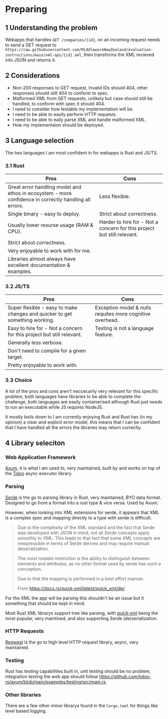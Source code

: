 # Preparing

## 1 Understanding the problem

Webapps that handles `GET /companies/{id}`, on an incoming request needs to send a GET request to `https://raw.githubusercontent.com/MiddlewareNewZealand/evaluation-instructions/main/xml-api/{id}.xml`, then transforms the XML recieved into JSON and returns it.

## 2 Considerations

- Non-200 responses to GET request, Invalid IDs should 404, other responses should still 404 to conform to spec.
- Malformed XML from GET requests, unlikely but case should still be handled, to conform with spec it should 404.
- I need to consider how testable my implementation will be.
- I need to be able to easily perform HTTP requests.
- I need to be able to eaily parse XML and handle malformed XML.
- How my implementaion should be deployed.

## 3 Language selection

The two languages I am most confident in for webapps is Rust and JS/TS.

### 3.1 Rust

| Pros                                                                                                  | Cons                                                                    |
|-------------------------------------------------------------------------------------------------------|-------------------------------------------------------------------------|
| Great error handling model and ethos in ecosystem - more confidence in correctly handling all errors. | Less flexible.                                                          |
| Single binary - easy to deploy.                                                                       | Strict about correctness.                                               |
| Usually lower resurse usage (RAM & CPU).                                                              | Harder to hire for - Not a concern for this project but still relevant. |
| Strict about correctness.                                                                             |                                                                         |
| Very enjoyable to work with for me.                                                                   |                                                                         |
| Libraries almost always have excellent documentation & examples.                                      |                                                                         |

### 3.2 JS/TS

| Pros                                                                        | Cons                                                      |
|-----------------------------------------------------------------------------|-----------------------------------------------------------|
| Super flexible - easy to make changes and quicker to get something working. | Exception model & nulls requites more cognitive overhead. |
| Easy to hire for - Not a concern for this project but still relevant.       | Testing is not a language feature.                        |
| Generally less verbose.                                                     |                                                           |
| Don't need to compile for a given target.                                   |                                                           |
| Pretty enjoyable to work with.                                              |                                                           |

### 3.3 Choice

A lot of the pros and cons aren't neccecarily very relevant for this specific problem, both languages have libraries to be able to complete the challenge, both languages are easily containerised although Rust just needs to run an executable while JS requires NodeJS.

It mostly boils down to I am currently enjoying Rust and Rust has (in my opinion) a clear and explicit error model, this means that I can be confident that I have handled all the errors the libraries may return correctly.

## 4 Library seleciton

### Web Application Framework

[Axum](https://docs.rs/axum/latest/axum/), it is what I am used to, very maintained, built by and works on top of the [Tokio](https://docs.rs/tokio/latest/tokio/) async executor library.

### Parsing

[Serde](https://serde.rs/) is the go to parsing library in Rust, very maintained, BYO data format. Designed to go from a format into a rust type & vice versa. Used by Axum.

However, when looking into XML extensions for serde, it appears that XML is a complex spec and mapping directly to a type with serde is difficult.

> Due to the complexity of the XML standard and the fact that Serde was developed with JSON in mind, not all Serde concepts apply smoothly to XML. This leads to that fact that some XML concepts are inexpressible in terms of Serde derives and may require manual deserialization.
>
> The most notable restriction is the ability to distinguish between elements and attributes, as no other format used by serde has such a conception.
>
> Due to that the mapping is performed in a best effort manner.
>
> From <https://docs.rs/quick-xml/latest/quick_xml/de/>

For the XML the app will be parsing this shouldn't be an issue but it something that should be kept in mind.

Most Rust XML librarys support tree like parsing, with [quick-xml](https://docs.rs/quick-xml/latest/quick_xml/index.html) being the most popular, very maintined, and also supporting Serde (de)serialization.

### HTTP Requests

[Reqwest](https://docs.rs/reqwest/latest/reqwest/) is the go to high level HTTP request library, async, very maintained.

### Testing

Rust has testing capabilities built in, unit testing should be no problem, integration testing the web app should follow <https://github.com/tokio-rs/axum/blob/main/examples/testing/src/main.rs>.

### Other libraries

There are a few other minor librarys found in the `Cargo.toml` for things like level based logging.
